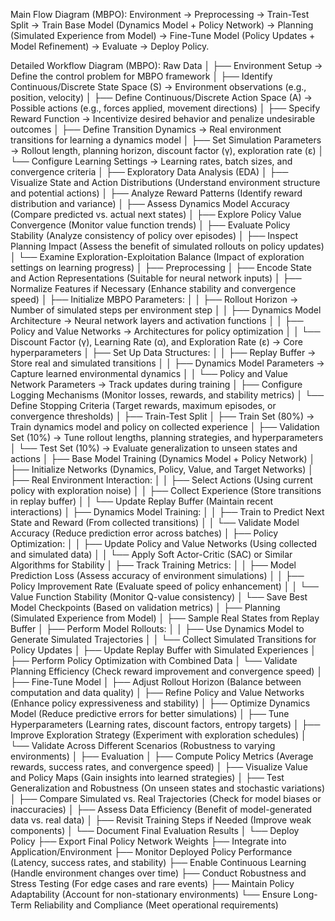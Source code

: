 Main Flow Diagram (MBPO):
Environment → Preprocessing → Train-Test Split → Train Base Model (Dynamics Model + Policy Network) → Planning (Simulated Experience from Model)  → Fine-Tune Model (Policy Updates + Model Refinement) → Evaluate → Deploy Policy.

Detailed Workflow Diagram (MBPO):
Raw Data
│
├── Environment Setup → Define the control problem for MBPO framework
│   ├── Identify Continuous/Discrete State Space (S) → Environment observations (e.g., position, velocity)
│   ├── Define Continuous/Discrete Action Space (A) → Possible actions (e.g., forces applied, movement directions)
│   ├── Specify Reward Function → Incentivize desired behavior and penalize undesirable outcomes
│   ├── Define Transition Dynamics → Real environment transitions for learning a dynamics model
│   ├── Set Simulation Parameters → Rollout length, planning horizon, discount factor (γ), exploration rate (ε)
│   └── Configure Learning Settings → Learning rates, batch sizes, and convergence criteria
│
├── Exploratory Data Analysis (EDA)
│   ├── Visualize State and Action Distributions (Understand environment structure and potential actions)
│   ├── Analyze Reward Patterns (Identify reward distribution and variance)
│   ├── Assess Dynamics Model Accuracy (Compare predicted vs. actual next states)
│   ├── Explore Policy Value Convergence (Monitor value function trends)
│   ├── Evaluate Policy Stability (Analyze consistency of policy over episodes)
│   ├── Inspect Planning Impact (Assess the benefit of simulated rollouts on policy updates)
│   └── Examine Exploration-Exploitation Balance (Impact of exploration settings on learning progress)
│
├── Preprocessing
│   ├── Encode State and Action Representations (Suitable for neural network inputs)
│   ├── Normalize Features if Necessary (Enhance stability and convergence speed)
│   ├── Initialize MBPO Parameters:
│   │   ├── Rollout Horizon → Number of simulated steps per environment step
│   │   ├── Dynamics Model Architecture → Neural network layers and activation functions
│   │   ├── Policy and Value Networks → Architectures for policy optimization
│   │   └── Discount Factor (γ), Learning Rate (α), and Exploration Rate (ε) → Core hyperparameters
│   ├── Set Up Data Structures:
│   │   ├── Replay Buffer → Store real and simulated transitions
│   │   ├── Dynamics Model Parameters → Capture learned environmental dynamics
│   │   └── Policy and Value Network Parameters → Track updates during training
│   ├── Configure Logging Mechanisms (Monitor losses, rewards, and stability metrics)
│   └── Define Stopping Criteria (Target rewards, maximum episodes, or convergence thresholds)
│
├── Train-Test Split
│   ├── Train Set (80%) → Train dynamics model and policy on collected experience
│   ├── Validation Set (10%) → Tune rollout lengths, planning strategies, and hyperparameters
│   └── Test Set (10%) → Evaluate generalization to unseen states and actions
│
├── Base Model Training (Dynamics Model + Policy Network)
│   ├── Initialize Networks (Dynamics, Policy, Value, and Target Networks)
│   ├── Real Environment Interaction:
│   │   ├── Select Actions (Using current policy with exploration noise)
│   │   ├── Collect Experience (Store transitions in replay buffer)
│   │   └── Update Replay Buffer (Maintain recent interactions)
│   ├── Dynamics Model Training:
│   │   ├── Train to Predict Next State and Reward (From collected transitions)
│   │   └── Validate Model Accuracy (Reduce prediction error across batches)
│   ├── Policy Optimization:
│   │   ├── Update Policy and Value Networks (Using collected and simulated data)
│   │   └── Apply Soft Actor-Critic (SAC) or Similar Algorithms for Stability
│   ├── Track Training Metrics:
│   │   ├── Model Prediction Loss (Assess accuracy of environment simulations)
│   │   ├── Policy Improvement Rate (Evaluate speed of policy enhancement)
│   │   └── Value Function Stability (Monitor Q-value consistency)
│   └── Save Best Model Checkpoints (Based on validation metrics)
│
├── Planning (Simulated Experience from Model)
│   ├── Sample Real States from Replay Buffer
│   ├── Perform Model Rollouts:
│   │   ├── Use Dynamics Model to Generate Simulated Trajectories
│   │   └── Collect Simulated Transitions for Policy Updates
│   ├── Update Replay Buffer with Simulated Experiences
│   ├── Perform Policy Optimization with Combined Data
│   └── Validate Planning Efficiency (Check reward improvement and convergence speed)
│
├── Fine-Tune Model
│   ├── Adjust Rollout Horizon (Balance between computation and data quality)
│   ├── Refine Policy and Value Networks (Enhance policy expressiveness and stability)
│   ├── Optimize Dynamics Model (Reduce predictive errors for better simulations)
│   ├── Tune Hyperparameters (Learning rates, discount factors, entropy targets)
│   ├── Improve Exploration Strategy (Experiment with exploration schedules)
│   └── Validate Across Different Scenarios (Robustness to varying environments)
│
├── Evaluation
│   ├── Compute Policy Metrics (Average rewards, success rates, and convergence speed)
│   ├── Visualize Value and Policy Maps (Gain insights into learned strategies)
│   ├── Test Generalization and Robustness (On unseen states and stochastic variations)
│   ├── Compare Simulated vs. Real Trajectories (Check for model biases or inaccuracies)
│   ├── Assess Data Efficiency (Benefit of model-generated data vs. real data)
│   ├── Revisit Training Steps if Needed (Improve weak components)
│   └── Document Final Evaluation Results
│
└── Deploy Policy
    ├── Export Final Policy Network Weights
    ├── Integrate into Application/Environment
    ├── Monitor Deployed Policy Performance (Latency, success rates, and stability)
    ├── Enable Continuous Learning (Handle environment changes over time)
    ├── Conduct Robustness and Stress Testing (For edge cases and rare events)
    ├── Maintain Policy Adaptability (Account for non-stationary environments)
    └── Ensure Long-Term Reliability and Compliance (Meet operational requirements)